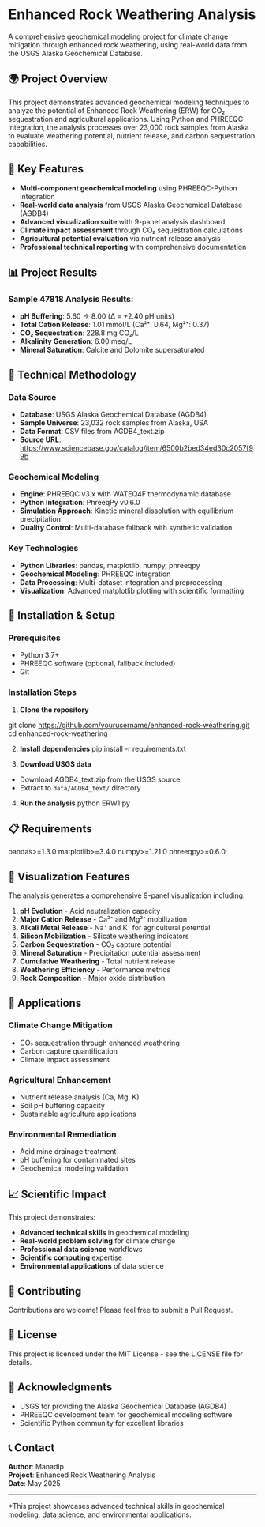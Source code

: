 # Enhanced Rock Weathering Analysis

A comprehensive geochemical modeling project for climate change mitigation through enhanced rock weathering, using real-world data from the USGS Alaska Geochemical Database.

## 🌍 Project Overview

This project demonstrates advanced geochemical modeling techniques to analyze the potential of Enhanced Rock Weathering (ERW) for CO₂ sequestration and agricultural applications. Using Python and PHREEQC integration, the analysis processes over 23,000 rock samples from Alaska to evaluate weathering potential, nutrient release, and carbon sequestration capabilities.

## 🎯 Key Features

- **Multi-component geochemical modeling** using PHREEQC-Python integration
- **Real-world data analysis** from USGS Alaska Geochemical Database (AGDB4)
- **Advanced visualization suite** with 9-panel analysis dashboard
- **Climate impact assessment** through CO₂ sequestration calculations
- **Agricultural potential evaluation** via nutrient release analysis
- **Professional technical reporting** with comprehensive documentation

## 📊 Project Results

### Sample 47818 Analysis Results:
- **pH Buffering**: 5.60 → 8.00 (Δ = +2.40 pH units)
- **Total Cation Release**: 1.01 mmol/L (Ca²⁺: 0.64, Mg²⁺: 0.37)
- **CO₂ Sequestration**: 228.8 mg CO₂/L
- **Alkalinity Generation**: 6.00 meq/L
- **Mineral Saturation**: Calcite and Dolomite supersaturated

## 🔬 Technical Methodology

### Data Source
- **Database**: USGS Alaska Geochemical Database (AGDB4)
- **Sample Universe**: 23,032 rock samples from Alaska, USA
- **Data Format**: CSV files from AGDB4_text.zip
- **Source URL**: https://www.sciencebase.gov/catalog/item/6500b2bed34ed30c2057f99b

### Geochemical Modeling
- **Engine**: PHREEQC v3.x with WATEQ4F thermodynamic database
- **Python Integration**: PhreeqPy v0.6.0
- **Simulation Approach**: Kinetic mineral dissolution with equilibrium precipitation
- **Quality Control**: Multi-database fallback with synthetic validation

### Key Technologies
- **Python Libraries**: pandas, matplotlib, numpy, phreeqpy
- **Geochemical Modeling**: PHREEQC integration
- **Data Processing**: Multi-dataset integration and preprocessing
- **Visualization**: Advanced matplotlib plotting with scientific formatting

## 🚀 Installation & Setup

### Prerequisites
- Python 3.7+
- PHREEQC software (optional, fallback included)
- Git

### Installation Steps

1. **Clone the repository**

git clone https://github.com/yourusername/enhanced-rock-weathering.git
cd enhanced-rock-weathering

2. **Install dependencies**
pip install -r requirements.txt

3. **Download USGS data**
- Download AGDB4_text.zip from the USGS source
- Extract to `data/AGDB4_text/` directory

4. **Run the analysis**
python ERW1.py

## 📋 Requirements
pandas>=1.3.0
matplotlib>=3.4.0
numpy>=1.21.0
phreeqpy>=0.6.0

## 🎨 Visualization Features

The analysis generates a comprehensive 9-panel visualization including:

1. **pH Evolution** - Acid neutralization capacity
2. **Major Cation Release** - Ca²⁺ and Mg²⁺ mobilization
3. **Alkali Metal Release** - Na⁺ and K⁺ for agricultural potential
4. **Silicon Mobilization** - Silicate weathering indicators
5. **Carbon Sequestration** - CO₂ capture potential
6. **Mineral Saturation** - Precipitation potential assessment
7. **Cumulative Weathering** - Total nutrient release
8. **Weathering Efficiency** - Performance metrics
9. **Rock Composition** - Major oxide distribution

## 🌱 Applications

### Climate Change Mitigation
- CO₂ sequestration through enhanced weathering
- Carbon capture quantification
- Climate impact assessment

### Agricultural Enhancement
- Nutrient release analysis (Ca, Mg, K)
- Soil pH buffering capacity
- Sustainable agriculture applications

### Environmental Remediation
- Acid mine drainage treatment
- pH buffering for contaminated sites
- Geochemical modeling validation

## 📈 Scientific Impact

This project demonstrates:
- **Advanced technical skills** in geochemical modeling
- **Real-world problem solving** for climate change
- **Professional data science** workflows
- **Scientific computing** expertise
- **Environmental applications** of data science

## 🤝 Contributing

Contributions are welcome! Please feel free to submit a Pull Request.

## 📄 License

This project is licensed under the MIT License - see the LICENSE file for details.

## 🙏 Acknowledgments

- USGS for providing the Alaska Geochemical Database (AGDB4)
- PHREEQC development team for geochemical modeling software
- Scientific Python community for excellent libraries

## 📞 Contact

**Author**: Manadip  
**Project**: Enhanced Rock Weathering Analysis  
**Date**: May 2025  

---

*This project showcases advanced technical skills in geochemical modeling, data science, and environmental applications.


